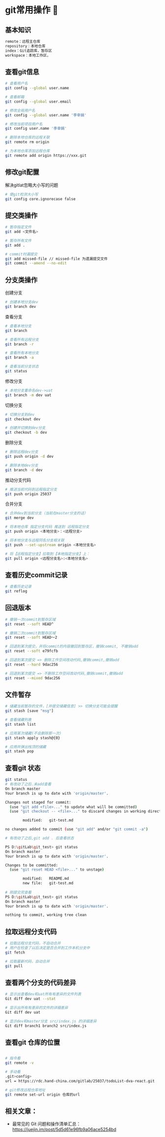 # git常用操作 🎀

## 基本知识

```bash
remote：远程主仓库
repository：本地仓库
index：Git追踪库，暂存区
workspace：本地工作区，
```

## 查看git信息

```bash
# 查看用户名
git config --global user.name

# 查看邮箱
git config --global user.email

# 修改全局用户名
git config --global user.name '李幸娟'

# 修改当前项目用户名
git config user.name '李幸娟'

# 删除本地仓库的远程关联
git remote rm origin 

# 为本地仓库添加远程仓库
git remote add origin https://xxx.git 

```

## 修改git配置

解决gitlat忽略大小写的问题

```bash
# 使git检测大小写
git config core.ignorecase false
```
## 提交类操作

```bash
# 暂存指定文件
git add <文件名>

# 暂存所有文件
git add .

# commit时漏提交
git add missed-file // missed-file 为遗漏提交文件
git commit --amend --no-edit

```


## 分支类操作

创建分支

```bash
# 创建本地分支dev
git branch dev

```

查看分支

```bash
# 查看本地分支
git branch

# 查看所有远程分支
git branch -r

# 查看所有本地分支
git branch -a 

# 查看当前分支状态
git status

```

修改分支

```bash
# 本地分支重命名dev->uat
git branch -m dev uat

```

切换分支

```bash
# 切换分支到dev
git checkout dev

# 创建并切换到dev分支
git checkout -b dev
```

<!-- 切换分支2 -->
<!--  -->
<!-- ```bash -->
<!-- # 创建并切换到新的dev分支 -->
<!-- git switch -c dev -->
<!-- ``` -->

删除分支

```bash
# 删除远程dev分支
git push origin -d dev

# 删除本地dev分支
git branch -d dev
```

推动分支代码

```bash
# 推送当前代码到远程指定分支
git push origin 25037

```

合并分支

```bash
# 合并dev到当前分支（当前在master分支的话）
git merge dev

# 将本地仓库 指定分支代码 推送到 远程指定分支
git push origin <本地分支>：<远程分支>

# 将本地分支与远程同名分支相关联
git push --set-upstream origin <本地分支名>

# 将【远程指定分支】拉取到【本地指定分支】上：
git pull origin <远程分支名>:<本地分支名>

```

## 查看历史commit记录

```bash
# 查看历史记录
git reflog
```

## 回退版本

```bash
# 撤销一次commit到暂存区域
git reset --soft HEAD^

# 撤销二次commit到暂存区域
git reset --soft HEAD～2

# 回退到某次提交，并将commit的内容撤回到暂存区，撤销commit, 不撤销add
git reset --soft e79fcfb 

# 回退到某次提交 => 删除工作空间改动代码,撤销commit,撤销add
git reset --hard 9dac256

# 回退到某次提交 => 不删除工作空间改动代码,撤销commit,撤销add
git reset --mixed 9dac256

```


## 文件暂存

```bash
# 储藏当前暂存的文件，[并提交储藏信息] >> 切换分支可能会提醒
git stash [save "msg"]

# 查看储藏列表
git stash list

# 应用某次储藏(不会删除那一次)
git stash apply stash@{0}

# 应用并弹出栈顶的储藏
git stash pop
```


## 查看git 状态
```bash
git status
# 有改动了之后.未add查看  
On branch master
Your branch is up to date with 'origin/master'.

Changes not staged for commit:
  (use "git add <file>..." to update what will be committed)
  (use "git checkout -- <file>..." to discard changes in working directory)

        modified:   git-test.md

no changes added to commit (use "git add" and/or "git commit -a")

# 有改动了之后,git add . 后查看状态

PS D:\gitLab\git_test> git status
On branch master
Your branch is up to date with 'origin/master'.

Changes to be committed:
  (use "git reset HEAD <file>..." to unstage)

        modified:   README.md
        new file:   git-test.md
        
# 刚提交完查看
PS D:\gitLab\git_test> git status
On branch master
Your branch is up to date with 'origin/master'.

nothing to commit, working tree clean

```

## 拉取远程分支代码

```bash
# 拉取远程分支代码，不自动合并
# 用户在检查了以后决定是否合并到工作本机分支中
git fetch

# 拉取最新代码，自动合并
git pull

```

## 查看两个分支的代码差异

```bash
# 显示出查看dev和uat所有有差异的文件列表
Git diff dev uat --stat 

# 显示出所有有差异的文件的详细差异
Git diff dev uat 

# 显示dev和master分支 src/index.js 的详细差异
Git diff branch1 branch2 src/index.js
```

## 查看git 仓库的位置

```bash

# 指令看
git remote -v

# 手动看
.git>config>
url = https://rdc.hand-china.com/gitlab/25037/todoList-dva-react.git

# git修改远程仓库地址
git remote set-url origin 仓库的url

```

## 相关文章：
- 最常见的 Git 问题和操作清单汇总： https://juejin.im/post/5d5d61e96fb9a06ace5254bd

